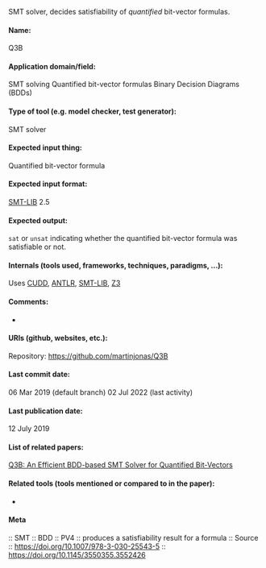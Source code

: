 SMT solver, decides satisfiability of *quantified* bit-vector formulas.

#### Name:
Q3B

#### Application domain/field:
SMT solving
Quantified bit-vector formulas
Binary Decision Diagrams (BDDs)

#### Type of tool (e.g. model checker, test generator):
SMT solver

#### Expected input thing:
Quantified bit-vector formula

#### Expected input format:
[SMT-LIB](SMT-LIB) 2.5

#### Expected output:
`sat` or `unsat` indicating whether the quantified bit-vector formula was satisfiable or not.

#### Internals (tools used, frameworks, techniques, paradigms, ...):
Uses [CUDD](../../Libraries/CUDD.md), [ANTLR](../../Not-verifiers/ANTLR.md), [SMT-LIB](../../../Formats/SMT-LIB.md), [Z3](Z3.md)

#### Comments:
-

#### URIs (github, websites, etc.):
Repository: https://github.com/martinjonas/Q3B

#### Last commit date:
06 Mar 2019 (default branch)
02 Jul 2022 (last activity)

#### Last publication date:
12 July 2019

#### List of related papers:
[Q3B: An Efficient BDD-based SMT Solver for Quantified Bit-Vectors](https://doi.org/10.1007/978-3-030-25543-5_4)

#### Related tools (tools mentioned or compared to in the paper):
-

#### Meta
:: SMT
:: BDD
:: PV4 :: produces a satisfiability result for a formula
:: Source :: https://doi.org/10.1007/978-3-030-25543-5 :: https://doi.org/10.1145/3550355.3552426
